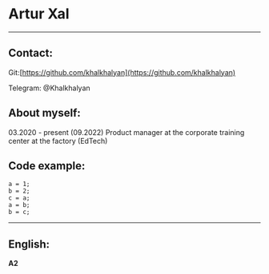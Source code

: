 # Artur Xal
--------

## Contact:
Git:[https://github.com/khalkhalyan](https://github.com/khalkhalyan)

Telegram: @Khalkhalyan

## About myself:
03.2020 - present (09.2022) Product manager at the corporate training center at the factory (EdTech)

## Code example:
```
a = 1; 
b = 2; 
c = a;
a = b;
b = c;
``` 
______

## English:
**A2**
